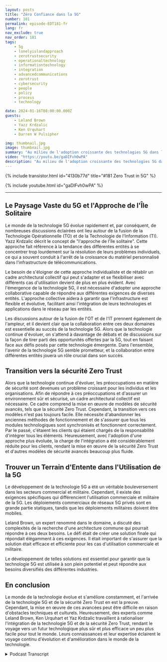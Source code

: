 ```yaml
---
layout: posts
title: "Zéro Confiance dans la 5G"
number: 181
permalink: episode-EDT181-fr
lang: fr
nav_exclude: true
nav_order: 181
tags:
    - 5g
    - lonelyislandapproach
    - zerotrustsecurity
    - operationaltechnology
    - informationtechnology
    - integration
    - advancedcommunications
    - zerotrust
    - cybersecurity
    - people
    - policy
    - process
    - technology

date: 2024-01-16T08:00:00.000Z
guests:
    - Leland Brown
    - Yazz Krdzalic
    - Ken Urquhart
    - Darren W Pulsipher

img: thumbnail.jpg
image: thumbnail.jpg
summary: "Au milieu de l'adoption croissante des technologies 5G dans le monde entier, les experts dans l'épisode récent du podcast Embracing Digital Transformation se sont penchés sur le sujet essentiel de Zero Trust dans la sécurité 5G. L'animateur Darren Pulsipher a accueilli l'expert en communications avancées 5G Leland Brown, VP Marketing chez Trenton Systems Yazz Krdzalic, et Ken Urquhart, un physicien devenu professionnel de la cybersécurité chez Zscaler, pour discuter de l'intégration et de l'avancement de la technologie 5G, ainsi que de ses défis et percées."
video: "https://youtu.be/gaDIFvh0wPA"
description: "Au milieu de l'adoption croissante des technologies 5G dans le monde entier, les experts dans l'épisode récent du podcast Embracing Digital Transformation se sont penchés sur le sujet essentiel de Zero Trust dans la sécurité 5G. L'animateur Darren Pulsipher a accueilli l'expert en communications avancées 5G Leland Brown, VP Marketing chez Trenton Systems Yazz Krdzalic, et Ken Urquhart, un physicien devenu professionnel de la cybersécurité chez Zscaler, pour discuter de l'intégration et de l'avancement de la technologie 5G, ainsi que de ses défis et percées."
---
```


<div>
{% include transistor.html id="4130b77d" title="#181 Zero Trust in 5G" %}

{% include youtube.html id="gaDIFvh0wPA" %}
</div>

---

## Le Paysage Vaste du 5G et l'Approche de l'Île Solitaire

Le monde de la technologie 5G évolue rapidement et, par conséquent, de nombreuses discussions éclairées ont lieu autour de la fusion de la Technologie Opérationnelle (TO) et de la Technologie de l'Information (TI). Yazz Krdzalic décrit le concept de "l'approche de l'île solitaire". Cette approche fait référence à la tendance des différentes entités à se concentrer trop lourdement sur la résolution de leurs problèmes individuels, ce qui a souvent conduit à l'arrêt de la croissance du matériel personnalisé dans l'infrastructure de télécommunications.

Le besoin de s'éloigner de cette approche individualiste et de rétablir un cadre architectural collectif qui peut s'adapter et se flexibiliser avec différents cas d'utilisation devient de plus en plus évident. Avec l'émergence de la technologie 5G, il est nécessaire d'adopter une approche collaborative capable de répondre aux différentes exigences de diverses entités. L'approche collective aidera à garantir que l'infrastructure est flexible et évolutive, facilitant ainsi l'intégration de leurs technologies et applications dans le réseau par les entités.

Les discussions autour de la fusion de l'OT et de l'IT prennent également de l'ampleur, et il devient clair que la collaboration entre ces deux domaines est essentielle au succès de la technologie 5G. Alors que la technologie continue d'évoluer, on s'attend à davantage de débats et de discussions sur la façon de tirer parti des opportunités offertes par la 5G, tout en faisant face aux défis posés par cette technologie émergente. Dans l'ensemble, l'avenir de la technologie 5G semble prometteur, et la collaboration entre différentes entités jouera un rôle crucial dans son succès.

## Transition vers la sécurité Zero Trust

Alors que la technologie continue d'évoluer, les préoccupations en matière de sécurité sont devenues un problème croissant pour les individus et les organisations. Afin de répondre à ces préoccupations et d'assurer un environnement sûr et sécurisé, un cadre architectural collectif est nécessaire. Ce cadre comprend la mise en œuvre de modèles de sécurité avancés, tels que la sécurité Zero Trust. Cependant, la transition vers ces modèles n'est pas toujours facile. Elle nécessite d'abandonner les anciennes méthodes de fonctionnement et de s'assurer que tous les modules technologiques sont synchronisés et fonctionnent correctement. Par le passé, c'étaient les clients qui étaient chargés de la responsabilité d'intégrer tous les éléments. Heureusement, avec l'adoption d'une approche plus évoluée, la charge de l'intégration a été considérablement réduite pour les clients, rendant la mise en œuvre de la sécurité Zero Trust et d'autres modèles de sécurité avancés beaucoup plus fluide.

## Trouver un Terrain d'Entente dans l'Utilisation de la 5G

Le développement de la technologie 5G a été un véritable bouleversement dans les secteurs commercial et militaire. Cependant, il existe des exigences spécifiques qui différencient l'utilisation commerciale et militaire de la 5G. Les déploiements commerciaux de réseaux 5G privés sont en grande partie statiques, tandis que les déploiements militaires doivent être mobiles.

Leland Brown, un expert renommé dans le domaine, a discuté des complexités de la recherche d'une architecture commune qui pourrait répondre à ces deux besoins. Le défi était de créer une solution finale qui répondait élégamment à ces exigences. Il était important de s'assurer que la solution était efficace et efficiente pour les cas d'utilisation commerciale et militaire.

Le développement de telles solutions est essentiel pour garantir que la technologie 5G est utilisée à son plein potentiel et peut répondre aux besoins diversifiés des différentes industries.

## En conclusion

Le monde de la technologie évolue et s'améliore constamment, et l'arrivée de la technologie 5G et de la sécurité Zero Trust en est la preuve. Cependant, la mise en œuvre de ces avancées peut être difficile en raison d'obstacles techniques et culturels. Heureusement, des experts comme Leland Brown, Ken Urquhart et Yaz Krdzalic travaillent à rationaliser l'intégration de la technologie 5G et de la sécurité Zero Trust, rendant le voyage vers un futur technologique plus sûr et plus efficace un peu plus facile pour tout le monde. Leurs connaissances et leur expertise éclairent le voyage continu d'évolution et d'amélioration dans le monde de la technologie.



<details>
<summary> Podcast Transcript </summary>

<p></p>

</details>
